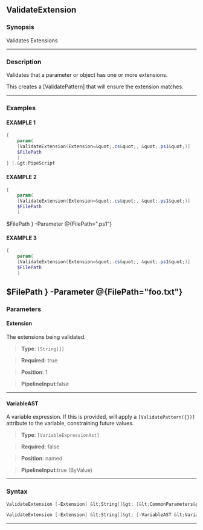 
ValidateExtension
-----------------
### Synopsis
Validates Extensions

---
### Description

Validates that a parameter or object has one or more extensions.

This creates a [ValidatePattern] that will ensure the extension matches.

---
### Examples
#### EXAMPLE 1
```PowerShell
{        
    param(
    [ValidateExtension(Extension=&quot;.cs&quot;, &quot;.ps1&quot;)]
    $FilePath
    )
} |.&gt;PipeScript
```

#### EXAMPLE 2
```PowerShell
{
    param(
    [ValidateExtension(Extension=&quot;.cs&quot;, &quot;.ps1&quot;)]
    $FilePath
    )
```
$FilePath
} -Parameter @{FilePath=".ps1"}
#### EXAMPLE 3
```PowerShell
{
    param(
    [ValidateExtension(Extension=&quot;.cs&quot;, &quot;.ps1&quot;)]
    $FilePath
    )
```
$FilePath
} -Parameter @{FilePath="foo.txt"}
---
### Parameters
#### **Extension**

The extensions being validated.



> **Type**: ```[String[]]```

> **Required**: true

> **Position**: 1

> **PipelineInput**:false



---
#### **VariableAST**

A variable expression.
If this is provided, will apply a ```[ValidatePattern({})]``` attribute to the variable, constraining future values.



> **Type**: ```[VariableExpressionAst]```

> **Required**: false

> **Position**: named

> **PipelineInput**:true (ByValue)



---
### Syntax
```PowerShell
ValidateExtension [-Extension] &lt;String[]&gt; [&lt;CommonParameters&gt;]
```
```PowerShell
ValidateExtension [-Extension] &lt;String[]&gt; [-VariableAST &lt;VariableExpressionAst&gt;] [&lt;CommonParameters&gt;]
```
---




